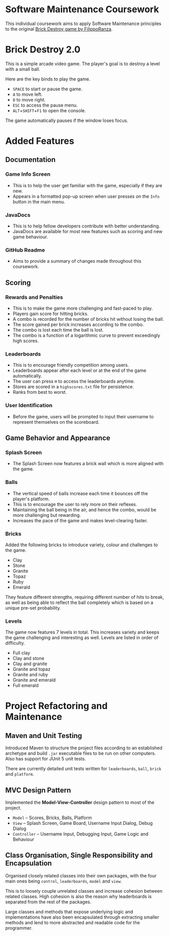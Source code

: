 # Software Maintenance Coursework

This individual coursework aims to apply Software Maintenance principles to the
original [Brick Destroy game by FilippoRanza](https://github.com/FilippoRanza/Brick_Destroy).

# Brick Destroy 2.0

This is a simple arcade video game. The player's goal is to destroy a level with a small ball.

Here are the key binds to play the game.
- `SPACE` to start or pause the game.
- `A` to move left.
- `D` to move right.
- `ESC` to access the pause menu.
- `ALT`+`SHIFT`+`F1` to open the console.

The game automatically pauses if the window loses focus.

# Added Features

## Documentation

### Game Info Screen

- This is to help the user get familiar with the game, especially if they are new.
- Appears in a formatted pop-up screen when user presses on the `Info` button in the main menu.

### JavaDocs

- This is to help fellow developers contribute with better understanding.
- JavaDocs are available for most new features such as scoring and new game behaviour.

### GitHub Readme

- Aims to provide a summary of changes made throughout this coursework.

## Scoring

### Rewards and Penalties

- This is to make the game more challenging and fast-paced to play.
- Players gain score for hitting bricks.
- A combo is recorded for the number of bricks hit without losing the ball.
- The score gained per brick increases according to the combo.
- The combo is lost each time the ball is lost.
- The combo is a function of a logarithmic curve to prevent exceedingly high scores.

### Leaderboards

- This is to encourage friendly competition among users.
- Leaderboards appear after each level or at the end of the game automatically.
- The user can press `H` to access the leaderboards anytime.
- Stores are scored in a `highscores.txt` file for persistence.
- Ranks from best to worst.

### User Identification

- Before the game, users will be prompted to input their username to represent themselves on the scoreboard.

## Game Behavior and Appearance

### Splash Screen

- The Splash Screen now features a brick wall which is more aligned with the game.

### Balls

- The vertical speed of balls increase each time it bounces off the player's platform.
- This is to encourage the user to rely more on their reflexes.
- Maintaining the ball being in the air, and hence the combo, would be more challenging but rewarding.
- Increases the pace of the game and makes level-clearing faster.

### Bricks

Added the following bricks to introduce variety, colour and challenges to the game.

- Clay
- Stone
- Granite
- Topaz
- Ruby
- Emerald

They feature different strengths, requiring different number of hits to break, as well as
being able to reflect the ball completely which is based on a unique pre-set probability.

### Levels

The game now features 7 levels in total. This increases variety and keeps the game
challenging and interesting as well. Levels are listed in order of difficulty.

- Full clay
- Clay and stone
- Clay and granite
- Granite and topaz
- Granite and ruby
- Granite and emerald
- Full emerald

# Project Refactoring and Maintenance

## Maven and Unit Testing

Introduced Maven to structure the project files according to an established archetype and
build `.jar` executable files to be run on other computers. Also has support for JUnit 5 unit tests.

There are currently detailed unit tests written for `leaderboards`, `ball`, `brick` and `platform`.

## MVC Design Pattern

Implemented the **Model-View-Controller** design pattern to most of the project.

- `Model` – Scores, Bricks, Balls, Platform
- `View` – Splash Screen, Game Board, Username Input Dialog, Debug Dialog
- `Controller` – Username Input, Debugging Input, Game Logic and Behaviour

## Class Organisation, Single Responsibility and Encapsulation

Organised closely related classes into their own packages, with the four main ones
being `control`, `leaderboards`, `model` and `view`.

This is to loosely couple unrelated classes and increase cohesion between related classes.
High cohesion is also the reason why leaderboards is separated from the rest of the packages.

Large classes and methods that expose underlying logic and implementations have also been
encapsulated through extracting smaller methods and lend to more abstracted and readable
code for the programmer.